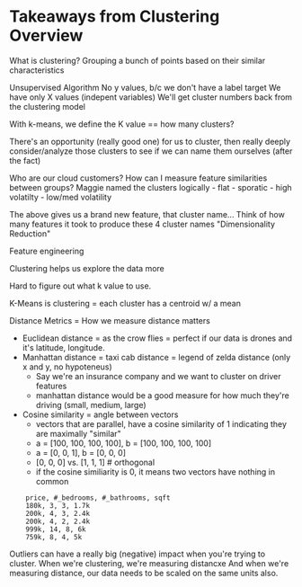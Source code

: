 # Takeaways from Clustering Overview

What is clustering?
Grouping a bunch of points based on their similar characteristics

Unsupervised Algorithm
No y values, b/c we don't have a label target
We have only X values (indepent variables)
We'll get cluster numbers back from the clustering model

With k-means, we define the K value == how many clusters?

There's an opportunity (really good one) for us to cluster, 
then really deeply consider/analyze those clusters
to see if we can name them ourselves (after the fact)

Who are our cloud customers?
How can I measure feature similarities between groups?
Maggie named the clusters logically
    - flat
    - sporatic
    - high volatilty
    - low/med volatility


The above gives us a brand new feature, that cluster name... 
Think of how many features it took to produce these 4 cluster names
"Dimensionality Reduction"

Feature engineering

Clustering helps us explore the data more

Hard to figure out what k value to use.


K-Means is clustering = each cluster has a centroid w/ a mean


Distance Metrics = How we measure distance matters
- Euclidean distance = as the crow flies = perfect if our data is drones and it's latitude, longitude.
- Manhattan distance = taxi cab distance = legend of zelda distance (only x and y, no hypoteneus)
    - Say we're an insurance company and we want to cluster on driver features
    - manhattan distance would be a good measure for how much they're driving (small, medium, large)
- Cosine similarity = angle between vectors
    - vectors that are parallel, have a cosine similarity of 1 indicating they are maximally "similar"
    - a = [100, 100, 100, 100], b = [100, 100, 100, 100]
    - a = [0, 0, 1], b = [0, 0, 0] 
    - [0, 0, 0] vs. [1, 1, 1] # orthogonal
    - if the cosine similiarity is 0, it means two vectors have nothing in common

```
    price, #_bedrooms, #_bathrooms, sqft
    180k, 3, 3, 1.7k
    200k, 4, 3, 2.4k
    200k, 4, 2, 2.4k
    999k, 14, 8, 6k
    759k, 8, 4, 5k
```

Outliers can have a really big (negative) impact when you're trying to cluster.
When we're clustering, we're measuring distancxe
And when we're measuring distance, our data needs to be scaled on the same units also.

